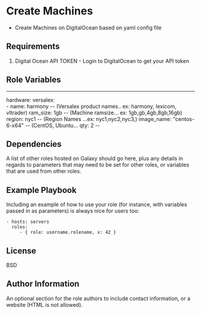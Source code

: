 Create Machines
=========

  * Create Machines on DigitalOcean based on yaml config file

Requirements
------------
1. Digital Ocean API TOKEN - Login to DigitalOcean to get your API token

Role Variables
--------------

---
hardware:
   versalex:           
      - name: harmony -- (Versalex product names.. ex: harmony, lexicom, vltrader)
        ram_size: 1gb -- (Machine ramsize... ex: 1gb,gb,4gb,8gb,16gb)
        region: nyc1  -- (Region Names ...ex: nyc1,nyc2,nyc3,)
        image_name: "centos-6-x64" -- (CentOS, Ubuntu...
        qty: 2 -- 
        
        

Dependencies
------------

A list of other roles hosted on Galaxy should go here, plus any details in regards to parameters that may need to be set for other roles, or variables that are used from other roles.

Example Playbook
----------------

Including an example of how to use your role (for instance, with variables passed in as parameters) is always nice for users too:

    - hosts: servers
      roles:
         - { role: username.rolename, x: 42 }

License
-------

BSD

Author Information
------------------

An optional section for the role authors to include contact information, or a website (HTML is not allowed).
